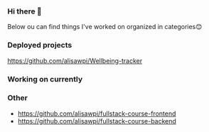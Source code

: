 ### Hi there 👋

Below ou can find things I've worked on organized in categories😊

### Deployed projects
https://github.com/alisawpi/Wellbeing-tracker

### Working on currently

### Other
- https://github.com/alisawpi/fullstack-course-frontend
- https://github.com/alisawpi/fullstack-course-backend

<!--
**alisawpi/alisawpi** is a ✨ _special_ ✨ repository because its `README.md` (this file) appears on your GitHub profile.

Here are some ideas to get you started:

- 🔭 I’m currently working on ...
- 🌱 I’m currently learning ...
- 👯 I’m looking to collaborate on ...
- 🤔 I’m looking for help with ...
- 💬 Ask me about ...
- 📫 How to reach me: ...
- 😄 Pronouns: ...
- ⚡ Fun fact: ...
-->
